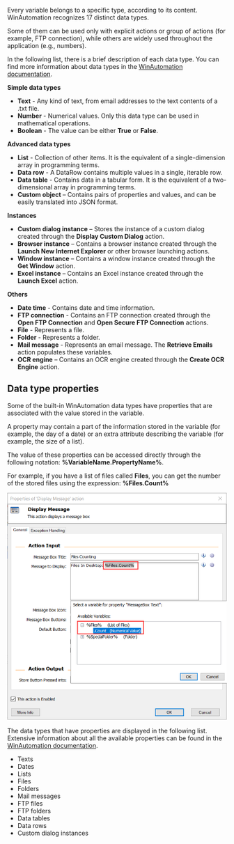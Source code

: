 Every variable belongs to a specific type, according to its content. WinAutomation recognizes 17 distinct data types. 

Some of them can be used only with explicit actions or group of actions (for example, FTP connection), while others are widely used throughout the application (e.g., numbers). 

In the following list, there is a brief description of each data type. You can find more information about data types in the [WinAutomation documentation](https://docs.winautomation.com/data-types.html). 

**Simple data types**

- **Text** - Any kind of text, from email addresses to the text contents of a .txt file. 
- **Number** - Numerical values. Only this data type can be used in mathematical operations.
- **Boolean** - The value can be either **True** or **False**.

**Advanced data types**

- **List** - Collection of other items. It is the equivalent of a single-dimension array in programming terms. 
- **Data row** - A DataRow contains multiple values in a single, iterable row.
- **Data table** - Contains data in a tabular form. It is the equivalent of a two-dimensional array in programming terms. 
- **Custom object** – Contains pairs of properties and values, and can be easily translated into JSON format. 

**Instances**

- **Custom dialog instance** – Stores the instance of a custom dialog created through the **Display Custom Dialog** action. 
- **Browser instance** – Contains a browser instance created through the **Launch New Internet Explorer** or other browser launching actions.
- **Window instance** – Contains a window instance created through the **Get Window** action.
- **Excel instance** – Contains an Excel instance created through the **Launch Excel** action.

**Others**

- **Date time** - Contains date and time information.
- **FTP connection** - Contains an FTP connection created through the **Open FTP Connection** and **Open Secure FTP Connection** actions.
- **File** - Represents a file.
- **Folder** - Represents a folder.
- **Mail message** - Represents an email message. The **Retrieve Emails** action populates these variables.
- **OCR engine** – Contains an OCR engine created through the **Create OCR Engine** action.

## Data type properties

Some of the built-in WinAutomation data types have properties that are associated with the value stored in the variable. 

A property may contain a part of the information stored in the variable (for example, the day of a date) or an extra attribute describing the variable (for example, the size of a list).

The value of these properties can be accessed directly through the following notation: **%VariableName.PropertyName%**.

For example, if you have a list of files called **Files**, you can get the number of the stored files using the expression: **%Files.Count%**

![The Count variable property selected in the Display Message action's properties dialog.](..\media\display-message-action-properties-variable-property.png)

The data types that have properties are displayed in the following list. Extensive information about all the available properties can be found in the [WinAutomation documentation](https://docs.winautomation.com/en/data-type-properties.html).

- Texts
- Dates
- Lists
- Files
- Folders
- Mail messages
- FTP files
- FTP folders
- Data tables
- Data rows
- Custom dialog instances